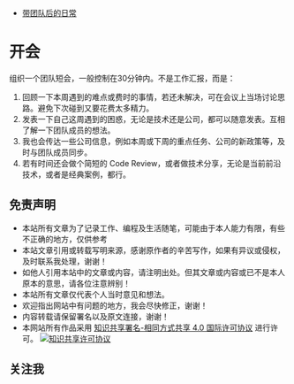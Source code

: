 - [带团队后的日常](https://www.cnblogs.com/strick/p/14129000.html)

# 开会

组织一个团队短会，一般控制在30分钟内。不是工作汇报，而是：

1. 回顾一下本周遇到的难点或费时的事情，若还未解决，可在会议上当场讨论思路。避免下次碰到又要花费太多精力。
2. 发表一下自己这周遇到的困惑，无论是技术还是公司，都可以随意发表。互相了解一下团队成员的想法。
3. 我也会传达一些公司信息，例如本周或下周的重点任务、公司的新政策等，及时与团队成员同步。
4. 若有时间还会做个简短的 Code Review，或者做技术分享，无论是当前前沿技术，或者是经典案例，都行。





## 免责声明

- 本站所有文章为了记录工作、编程及生活随笔，可能由于本人能力有限，有些不正确的地方，仅供参考
- 本站文章引用或转载写明来源，感谢原作者的辛苦写作，如果有异议或侵权，及时联系我处理，谢谢！
- 如他人引用本站中的文章或内容，请注明出处。但其文章或内容或已不是本人原本的意思，请各位注意辨别！
- 本站所有文章仅代表个人当时意见和想法。
- 欢迎指出网站中有问题的地方，我会尽快修正，谢谢！
- 内容转载请保留署名以及原文连接，谢谢！
- 本网站所有作品采用 [知识共享署名-相同方式共享 4.0 国际许可协议](http://creativecommons.org/licenses/by-sa/4.0/) 进行许可。 [ ![知识共享许可协议](https://i.creativecommons.org/l/by-sa/4.0/80x15.png)  ](http://creativecommons.org/licenses/by-sa/4.0/)

## 关注我